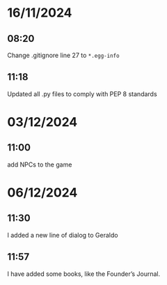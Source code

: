 # 16/11/2024

## 08:20

Change .gitignore line 27 to `*.egg-info`

## 11:18

Updated all .py files to comply with PEP 8 standards

# 03/12/2024

## 11:00

add NPCs to the game

# 06/12/2024

## 11:30

I added a new line of dialog to Geraldo

## 11:57

I have added some books, like the Founder’s Journal.